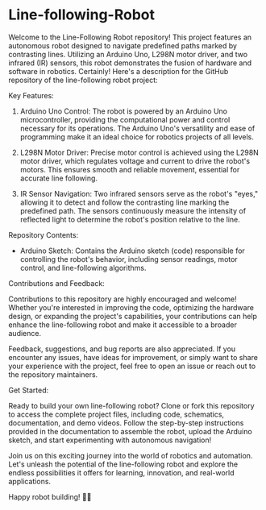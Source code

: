# Line-following-Robot
Welcome to the Line-Following Robot repository! This project features an autonomous robot designed to navigate predefined paths marked by contrasting lines. Utilizing an Arduino Uno, L298N motor driver, and two infrared (IR) sensors, this robot demonstrates the fusion of hardware and software in robotics.
Certainly! Here's a description for the GitHub repository of the line-following robot project:

  Key Features:

1. Arduino Uno Control: The robot is powered by an Arduino Uno microcontroller, providing the computational power and control necessary for its operations. The Arduino Uno's versatility and ease of programming make it an ideal choice for robotics projects of all levels.

2. L298N Motor Driver: Precise motor control is achieved using the L298N motor driver, which regulates voltage and current to drive the robot's motors. This ensures smooth and reliable movement, essential for accurate line following.

3. IR Sensor Navigation: Two infrared sensors serve as the robot's "eyes," allowing it to detect and follow the contrasting line marking the predefined path. The sensors continuously measure the intensity of reflected light to determine the robot's position relative to the line.

 Repository Contents:

- Arduino Sketch: Contains the Arduino sketch (code) responsible for controlling the robot's behavior, including sensor readings, motor control, and line-following algorithms.

Contributions and Feedback:

Contributions to this repository are highly encouraged and welcome! Whether you're interested in improving the code, optimizing the hardware design, or expanding the project's capabilities, your contributions can help enhance the line-following robot and make it accessible to a broader audience.

Feedback, suggestions, and bug reports are also appreciated. If you encounter any issues, have ideas for improvement, or simply want to share your experience with the project, feel free to open an issue or reach out to the repository maintainers.

Get Started:

Ready to build your own line-following robot? Clone or fork this repository to access the complete project files, including code, schematics, documentation, and demo videos. Follow the step-by-step instructions provided in the documentation to assemble the robot, upload the Arduino sketch, and start experimenting with autonomous navigation!

Join us on this exciting journey into the world of robotics and automation. Let's unleash the potential of the line-following robot and explore the endless possibilities it offers for learning, innovation, and real-world applications.

Happy robot building! 🤖✨
